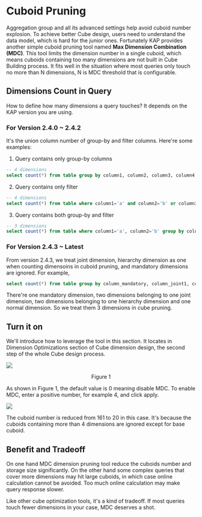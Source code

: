 # Cuboid Pruning

Aggregation group and all its advanced settings help avoid cuboid number explosion. To achieve better Cube design, users need to understand the data model, which is hard for the junior ones. Fortunately KAP provides another simple cuboid pruning tool named **Max Dimension Combination (MDC)**. This tool limits the dimension number in a single cuboid, which means cuboids containing too many dimensions are not built in Cube Building process. It fits well in the situation where most queries only touch no more than N dimensions, N is MDC threshold that is configurable.

## Dimensions Count in Query

How to define how many dimensions a query touches? It depends on the KAP version you are using.

### For Version 2.4.0 ~ 2.4.2

It's the union column number of group-by and filter columns. Here're some examples:

1. Query contains only group-by columns

```sql
-- 4 dimensions
select count(*) from table group by column1, column2, column3, column4
```

2. Query contains only filter

```sql
-- 4 dimensions
select count(*) from table where column1='a' and column2='b' or column3='c' and column4='d'
```

3. Query contains both group-by and filter

```sql
-- 3 dimensions
select count(*) from table where column1='a', column2='b' group by column2, column3
```

### For Version 2.4.3 ~ Latest

From version 2.4.3, we treat joint dimension, hierarchy dimension as one when counting dimensoins in cuboid pruning, and mandatory dimensions are ignored. For example,

```sql
select count(*) from table group by column_mandatory, column_joint1, column_joint2, column_hierarchy1, column_hierarchy2, column_normal
```

There're one mandatory dimension, two dimensions belonging to one joint dimension, two dimensions belonging to one hierarchy dimension and one normal dimension. So we treat them 3 dimensions in cube pruning.

## Turn it on

We'll introduce how to leverage the tool in this section. It locates in Dimension Optimizations section of Cube dimension design, the second step of the whole Cube design process.

![](images/cuboid_pruning_1.jpg)

<p align="center"> Figure 1</p>

As shown in Figure 1, the default value is 0 meaning disable MDC. To enable MDC, enter a positive number, for example 4, and click apply. 

![](images/cuboid_pruning_2.jpg)

The cuboid number is reduced from 161 to 20 in this case. It's because the cuboids containing more than 4 dimensions are ignored except for base cuboid.

## Benefit and Tradeoff

On one hand MDC dimension pruning tool reduce the cuboids number and storage size significantly. On the other hand some complex queries that cover more dimensions may hit large cuboids, in which case online calculation cannot be avoided. Too much online calculation may make query response slower. 

Like other cube optimization tools, it's a kind of tradeoff. If most queries touch fewer dimensions in your case, MDC deserves a shot.
